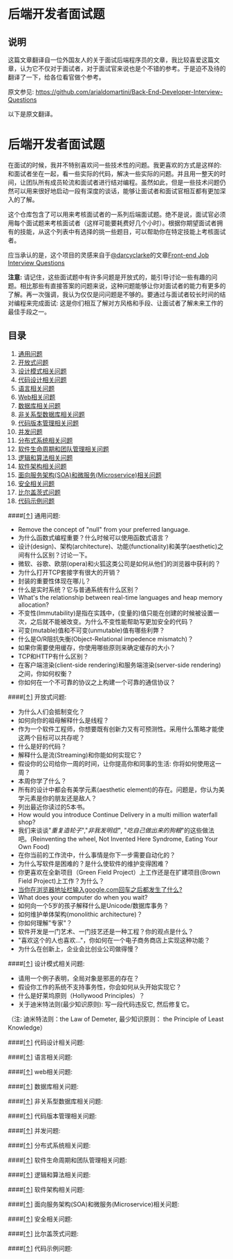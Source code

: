后端开发者面试题
================

## 说明

这篇文章翻译自一位外国友人的关于面试后端程序员的文章，我比较喜爱这篇文章，认为它不仅对于面试者，对于面试官来说也是个不错的参考。于是迫不及待的翻译了一下，给各位看官做个参考。

原文参见: https://github.com/arialdomartini/Back-End-Developer-Interview-Questions

以下是原文翻译。

后端开发者面试题
================

在面试的时候，我并不特别喜欢问一些技术性的问题。我更喜欢的方式是这样的: 和面试者坐在一起，看一些实际的代码，解决一些实际的问题。并且用一整天的时间，让团队所有成员轮流和面试者进行结对编程。虽然如此，但是一些技术问题仍然可以用来很好地启动一段有深度的谈话，能够让面试者和面试官相互都有更加深入的了解。

这个仓库包含了可以用来考核面试者的一系列后端面试题。绝不是说，面试官必须用每个面试题来考核面试者（这样可能要耗费好几个小时）。根据你期望面试者拥有的技能，从这个列表中有选择的挑一些题目，可以帮助你在特定技能上考核面试者。

应当承认的是，这个项目的灵感来自于[@darcyclarke](https://github.com/darcyclarke)的文章[Front-end Job Interview Questions](https://github.com/darcyclarke/Front-end-Developer-Interview-Questions)

**注意:** 请记住，这些面试题中有许多问题是开放式的，能引导讨论一些有趣的问题。相比那些有直接答案的问题来说，这种问题能够让你对面试者的能力有更多的了解。再一次强调，我认为仅仅是问问题是不够的。要通过与面试者较长时间的结对编程来完成面试: 这是你们相互了解对方风格和手段、让面试者了解未来工作的最佳手段之一。

## <a name='toc'>目录</a>

  1. [通用问题](#general)
  1. [开放式问题](#open)
  1. [设计模式相关问题](#patterns)
  1. [代码设计相关问题](#design)
  1. [语言相关问题](#languages)
  1. [Web相关问题](#web)
  1. [数据库相关问题](#databases)
  1. [非关系型数据库相关问题](#nosql)
  1. [代码版本管理相关问题](#codeversioning)
  1. [并发问题](#concurrency)
  1. [分布式系统相关问题](#distributed)
  1. [软件生命周期和团队管理相关问题](#management)
  1. [逻辑和算法相关问题](#algorithms)
  1. [软件架构相关问题](#architecture)
  1. [面向服务架构(SOA)和微服务(Microservice)相关问题](#soa)
  1. [安全相关问题](#security)
  1. [比尔盖茨式问题](#billgates)
  1. [代码示例问题](#snippets)

####[[↑]](#toc) <a name='general'>通用问题:</a>

* Remove the concept of "null" from your preferred language.
* 为什么函数式编程重要？什么时候可以使用函数式语言？
* 设计(design)、架构(architecture)、功能(functionality)和美学(aesthetic)之间有什么区别？讨论一下。
* 微软、谷歌、欧朋(opera)和火狐这类公司是如何从他们的浏览器中获利的？
* 为什么打开TCP套接字有很大的开销？
* 封装的重要性体现在哪儿？
* 什么是实时系统？它与普通系统有什么区别？
* What's the relationship between real-time languages and heap memory allocation?
* 不变性(Immutability)是指在实践中，(变量的)值只能在创建的时候被设置一次，之后就不能被改变。为什么不变性能帮助写更加安全的代码？
* 可变(mutable)值和不可变(unmutable)值有哪些利弊？
* 什么是O/R阻抗失衡(Object-Relational impedence mismatch)？
* 如果你需要使用缓存，你使用哪些原则来确定缓存的大小？
* TCP和HTTP有什么区别？
* 在客户端渲染(client-side rendering)和服务端渲染(server-side rendering)之间，你如何权衡？
* 你如何在一个不可靠的协议之上构建一个可靠的通信协议？

####[[↑]](#toc) <a name='open'>开放式问题:</a>

* 为什么人们会抵制变化？
* 如何向你的祖母解释什么是线程？
* 作为一个软件工程师，你想要既有创新力又有可预测性。采用什么策略才能使这两个目标可以共存呢？
* 什么是好的代码？
* 解释什么是流(Streaming)和你能如何实现它？
* 假设你的公司给你一周的时间，让你提高你和同事的生活: 你将如何使用这一周？
* 本周你学了什么？
* 所有的设计中都会有美学元素(aesthetic element)的存在。问题是，你认为美学元素是你的朋友还是敌人？
* 列出最近你读过的5本书。
* How would you introduce Continue Delivery in a multi million waterfall shop?
* 我们来谈谈"*重复造轮子*","*非我发明症*", "*吃自己做出来的狗粮*"的这些做法吧。(Reinventing the wheel, Not Invented Here Syndrome, Eating Your Own Food)
* 在你当前的工作流中，什么事情是你下一步需要自动化的？
* 为什么写软件是困难的？是什么使软件的维护变得困难？
* 你更喜欢在全新项目（Green Field Project）上工作还是在扩建项目(Brown Field Project)上工作？为什么？
* [当你在浏览器地址栏输入google.com回车之后都发生了什么?](https://github.com/alex/what-happens-when)
* What does your computer do when you wait?
* 如何向一个5岁的孩子解释什么是Unicode/数据库事务？
* 如何维护单体架构(monolithic architecture)？
* 你如何理解"专家"？
* 软件开发是一门艺术、一门技艺还是一种工程？你的观点是什么？
* "喜欢这个的人也喜欢..."，你如何在一个电子商务商店上实现这种功能？
* 为什么在创新上，企业会比创业公司做得慢？

####[[↑]](#toc) <a name='patterns'>设计模式相关问题:</a>

* 请用一个例子表明，全局对象是邪恶的存在？
* 假设你工作的系统不支持事务性，你会如何从头开始实现它？
* 什么是好莱坞原则（Hollywood Principles）？
* 关于迪米特法则(最少知识原则): 写一段代码违反它, 然后修复它。

（注: 迪米特法则：the Law of Demeter, 最少知识原则： the Principle of Least Knowledge）


####[[↑]](#toc) <a name='design'>代码设计相关问题:</a>

####[[↑]](#toc) <a name='languages'>语言相关问题:</a>

####[[↑]](#toc) <a name='web'>web相关问题:</a>




####[[↑]](#toc) <a name='databases'>数据库相关问题:</a>

####[[↑]](#toc) <a name='nosql'>非关系型数据库相关问题:</a>

####[[↑]](#toc) <a name='codeversioning'>代码版本管理相关问题:</a>

####[[↑]](#toc) <a name='concurrency'>并发问题:</a>

####[[↑]](#toc) <a name='distributed'>分布式系统相关问题:</a>

####[[↑]](#toc) <a name='management'>软件生命周期和团队管理相关问题:</a>


####[[↑]](#toc) <a name='algorithms'>逻辑和算法相关问题:</a>

####[[↑]](#toc) <a name='architecture'>软件架构相关问题:</a>

####[[↑]](#toc) <a name='soa'>面向服务架构(SOA)和微服务(Microservice)相关问题:</a>

####[[↑]](#toc) <a name='security'>安全相关问题:</a>

####[[↑]](#toc) <a name='billgates'>比尔盖茨式问题:</a>

####[[↑]](#toc) <a name='snippets'>代码示例问题:</a>


